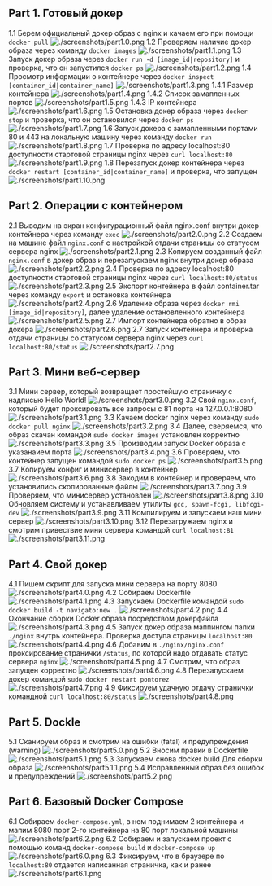 ## Part 1. Готовый докер

1.1 Берем официальный докер образ с nginx и качаем его при помощи `docker pull`
![./screenshots/part1.0.png](./screenshots/part1.0.png)
1.2 Проверяем наличие докер образа через команду `docker images`
![./screenshots/part1.1.png](./screenshots/part1.1.png)
1.3 Запуск докер образа через `docker run -d [image_id|repository]` и проверка, что он запустился `docker ps`
![./screenshots/part1.2.png](./screenshots/part1.2.png)
1.4 Просмотр информации о контейнере через `docker inspect [container_id|container_name]`
![./screenshots/part1.3.png](./screenshots/part1.3.png)
1.4.1 Размер контейнера
![./screenshots/part1.4.png](./screenshots/part1.4.png)
1.4.2 Список замапленных портов
![./screenshots/part1.5.png](./screenshots/part1.5.png)
1.4.3 IP контейнера
![./screenshots/part1.6.png](./screenshots/part1.6.png)
1.5 Остановка докер образа через `docker stop` и проверка, что он остановился через `docker ps`
![./screenshots/part1.7.png](./screenshots/part1.7.png)
1.6 Запуск докера с замапленными портами 80 и 443 на локальную машину через команду `docker run`
![./screenshots/part1.8.png](./screenshots/part1.8.png)
1.7 Проверка по адресу localhost:80 доступности стартовой страницы nginx через `curl localhost:80`
![./screenshots/part1.9.png](./screenshots/part1.9.png)
1.8 Перезапуск докер контейнера через `docker restart [container_id|container_name]` и проверка, что запущен
![./screenshots/part1.10.png](./screenshots/part1.10.png)

## Part 2. Операции с контейнером

2.1 Выводим на экран конфигурационный файл nginx.conf внутри докер контейнера через команду `exec`
![./screenshots/part2.0.png](./screenshots/part2.0.png)
2.2 Создаем на машине файл `nginx.conf` с настройкой отдачи страницы со статусом сервера nginx
![./screenshots/part2.1.png](./screenshots/part2.1.png)
2.3 Копируем созданный файл `nginx.conf` в докер образ и перезапускаем nginx внутри докер образа
![./screenshots/part2.2.png](./screenshots/part2.2.png)
2.4 Проверка по адресу localhost:80 доступности стартовой страницы nginx через `curl localhost:80/status`
![./screenshots/part2.3.png](./screenshots/part2.3.png)
2.5 Экспорт контейнера в файл container.tar через команду `export` и остановка контейнера
![./screenshots/part2.4.png](./screenshots/part2.4.png)
2.6 Удаление образа через `docker rmi [image_id|repository]`, далее удаление остановленного контейнера
![./screenshots/part2.5.png](./screenshots/part2.5.png)
2.7 Импорт контейнера обратно в образ докера
![./screenshots/part2.6.png](./screenshots/part2.6.png)
2.7 Запуск контейнера и проверка отдачи страницы со статусом сервера nginx через `curl localhost:80/status`
![./screenshots/part2.7.png](./screenshots/part2.7.png)

## Part 3. Мини веб-сервер

3.1 Мини сервер, который возвращает простейшую страничку с надписью Hello World!
![./screenshots/part3.0.png](./screenshots/part3.0.png)
3.2 Свой `nginx.conf`, который будет проксировать все запросы с 81 порта на 127.0.0.1:8080
![./screenshots/part3.1.png](./screenshots/part3.1.png)
3.3 Качаем docker nginx через команду `sudo docker pull nginx`
![./screenshots/part3.2.png](./screenshots/part3.2.png)
3.4 Далее, сверяемся, что образ скачан командой `sudo docker images` установлен корректно
![./screenshots/part3.3.png](./screenshots/part3.3.png)
3.5 Производим запуск Docker образа с указанаием порта
![./screenshots/part3.4.png](./screenshots/part3.4.png)
3.6 Проверяем, что контейнер запущен командой `sudo docker ps`
![./screenshots/part3.5.png](./screenshots/part3.5.png)
3.7 Копируем конфиг и минисервер в контейнер
![./screenshots/part3.6.png](./screenshots/part3.6.png)
3.8 Заходим в контейнер и проверяем, что установились скопированные файлы
![./screenshots/part3.7.png](./screenshots/part3.7.png)
3.9 Проверяем, что минисервер установлен
![./screenshots/part3.8.png](./screenshots/part3.8.png)
3.10 Обновляем систему и устанавливаем утилиты `gcc, spawn-fcgi, libfcgi-dev`
![./screenshots/part3.9.png](./screenshots/part3.9.png)
3.11 Компилируем и запускаем наш мини сервер
![./screenshots/part3.10.png](./screenshots/part3.10.png)
3.12 Перезагружаем nginx и смотрим привествие мини сервера командой `curl localhost:81`
![./screenshots/part3.11.png](./screenshots/part3.11.png)

## Part 4. Свой докер

4.1 Пишем скрипт для запуска мини сервера на порту 8080
![./screenshots/part4.0.png](./screenshots/part4.0.png)
4.2 Собираем Dockerfile
![./screenshots/part4.1.png](./screenshots/part4.1.png)
4.3 Запускаем Dockerfile командой `sudo docker build -t navigato:new .`
![./screenshots/part4.2.png](./screenshots/part4.2.png)
4.4 Окончание сборки Docker образа посредством докерфайла
![./screenshots/part4.3.png](./screenshots/part4.3.png)
4.5 Запуск докер образа маппингом папки `./nginx` внутрь контейнера. Проверка доступа страницы `localhost:80`
![./screenshots/part4.4.png](./screenshots/part4.4.png)
4.6 Добавим в `./nginx/nginx.conf` проксирование странички `/status`, по которой надо отдавать статус сервера `nginx`
![./screenshots/part4.5.png](./screenshots/part4.5.png)
4.7 Смотрим, что образ запущен корректно
![./screenshots/part4.6.png](./screenshots/part4.6.png)
4.8 Перезапускаем докер командой `sudo docker restart pontorez`
![./screenshots/part4.7.png](./screenshots/part4.7.png)
4.9 Фиксируем удачную отдачу странички командной `curl localhost:80/status`
![./screenshots/part4.8.png](./screenshots/part4.8.png)

## Part 5. Dockle

5.1 Сканируем образ и смотрим на ошибки (fatal) и предупреждения (warning)
![./screenshots/part5.0.png](./screenshots/part5.0.png)
5.2 Вносим правки в Dockerfile
![./screenshots/part5.1.png](./screenshots/part5.1.png)
5.3 Запускаем снова docker build Для сборки образа
![./screenshots/part5.1.1.png](./screenshots/part5.1.1.png)
5.4 Исправленный образ без ошибок и предупреждений
![./screenshots/part5.2.png](./screenshots/part5.2.png)

## Part 6. Базовый Docker Compose

6.1 Собираем `docker-compose.yml`, в нем поднимаем 2 контейнера и мапим 8080 порт 2-го контейнера на 80 порт локальной машины
![./screenshots/part6.2.png](./screenshots/part6.2.png)
6.2 Собираем и запускаем проект с помощью команд `docker-compose build` и `docker-compose up`
![./screenshots/part6.0.png](./screenshots/part6.0.png)
6.3 Фиксируем, что в браузере по `localhost:80` отдается написанная страничка, как и ранее
![./screenshots/part6.1.png](./screenshots/part6.1.png)